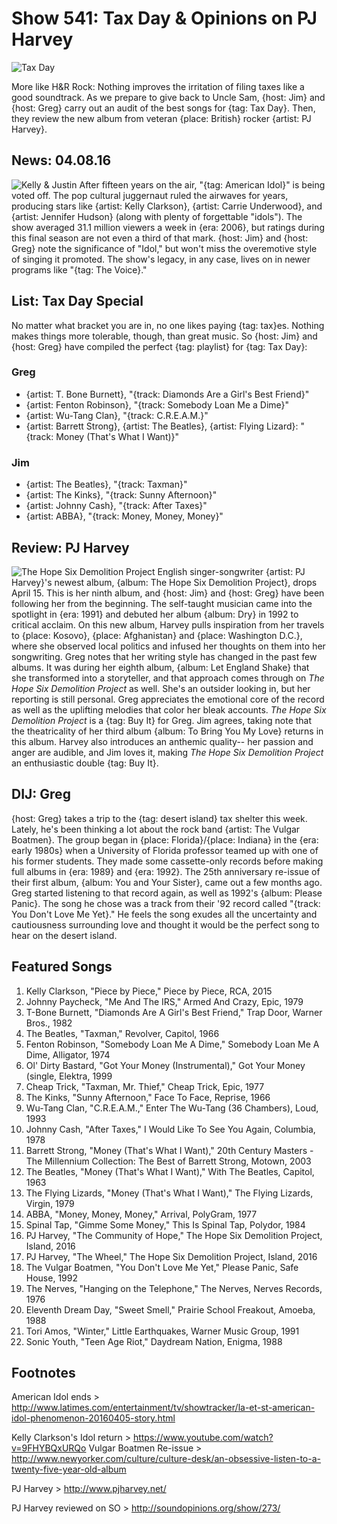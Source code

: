 


# Show 541: Tax Day & Opinions on PJ Harvey

![Tax Day](https://sound-images.s3.amazonaws.com/images/2016/taxday_web.jpg)

More like H&R Rock: Nothing improves the irritation of filing taxes like a good soundtrack. As we prepare to give back to Uncle Sam, {host: Jim} and {host: Greg} carry out an audit of the best songs for {tag: Tax Day}. Then, they review the new album from veteran {place: British} rocker {artist: PJ Harvey}.


## News: 04.08.16
![Kelly & Justin](https://sound-images.s3.amazonaws.com/images/2016/justinkelly.jpg)
After fifteen years on the air, "{tag: American Idol}" is being voted off. The pop cultural juggernaut ruled the airwaves for years, producing stars like {artist: Kelly Clarkson}, {artist: Carrie Underwood}, and {artist: Jennifer Hudson} (along with plenty of forgettable "idols"). The show averaged 31.1 million viewers a week in {era: 2006}, but ratings during this final season are not even a third of that mark. {host: Jim} and {host: Greg} note the significance of  "Idol,"  but won't miss the overemotive style of singing it promoted. The show's legacy, in any case, lives on in newer programs like "{tag: The Voice}."

## List: Tax Day Special

No matter what bracket you are in, no one likes paying {tag: tax}es. Nothing makes things more tolerable, though, than great music. So {host: Jim} and {host: Greg} have compiled the perfect {tag: playlist} for {tag: Tax Day}:

### Greg
- {artist: T. Bone Burnett}, "{track: Diamonds Are a Girl's Best Friend}"
- {artist: Fenton Robinson}, "{track: Somebody Loan Me a Dime}"
- {artist: Wu-Tang Clan}, "{track: C.R.E.A.M.}"
- {artist: Barrett Strong}, {artist: The Beatles}, {artist: Flying Lizard}: "{track: Money (That's What I Want)}"

### Jim
- {artist: The Beatles}, "{track: Taxman}"
- {artist: The Kinks}, "{track: Sunny Afternoon}"
- {artist: Johnny Cash}, "{track: After Taxes}"
- {artist: ABBA}, "{track: Money, Money, Money}"


## Review: PJ Harvey
![The Hope Six Demolition Project](http://is5.mzstatic.com/image/thumb/Music49/v4/d4/d6/de/d4d6dee7-51bd-ca72-f424-b047590f87de/source/600x600bb.jpg "252623/1069539266")
English singer-songwriter {artist: PJ Harvey}'s newest album, {album: The Hope Six Demolition Project}, drops April 15. This is her ninth album, and {host: Jim} and {host: Greg} have been following her from the beginning. The self-taught musician came into the spotlight in {era: 1991} and debuted her album {album: Dry} in 1992 to critical acclaim. On this new album, Harvey pulls inspiration from her travels to {place: Kosovo}, {place: Afghanistan} and {place: Washington D.C.}, where she observed local politics and infused her thoughts on them into her songwriting.
Greg notes that her writing style has changed in the past few albums. It was during her eighth album, {album: Let England Shake} that she transformed into a storyteller, and that approach comes through on *The Hope Six Demolition Project* as well. She's an outsider looking in, but her reporting is still personal. Greg appreciates the emotional core of the record as well as the uplifting melodies that color her bleak accounts. *The Hope Six Demolition Project* is a {tag: Buy It} for Greg.
Jim agrees, taking note that the theatricality of her third album {album: To Bring You My Love} returns in this album. Harvey also introduces an anthemic quality-- her passion and anger are audible, and Jim loves it, making *The Hope Six Demolition Project* an enthusiastic double {tag: Buy It}. 



## DIJ: Greg

{host: Greg} takes a trip to the {tag: desert island} tax shelter this week. Lately, he's been thinking a lot about the rock band {artist: The Vulgar Boatmen}. The group began in {place: Florida}/{place: Indiana} in the {era: early 1980s} when a University of Florida professor teamed up with one of his former students. They made some cassette-only records before making full albums in {era: 1989} and {era: 1992}. The 25th anniversary re-issue of their first album, {album: You and Your Sister}, came out a few months ago. Greg started listening to that record again, as well as 1992's {album: Please Panic}. The song he chose was a track from their '92 record called "{track: You Don't Love Me Yet}." He feels the song exudes all the uncertainty and cautiousness surrounding love and thought it would be the perfect song to hear on the desert island.

## Featured Songs

1. Kelly Clarkson, "Piece by Piece," Piece by Piece, RCA, 2015 
1. Johnny Paycheck, "Me And The IRS," Armed And Crazy, Epic, 1979
1. T-Bone Burnett,  "Diamonds Are A Girl's Best Friend," Trap Door,  Warner Bros., 1982
1. The Beatles, "Taxman," Revolver, Capitol, 1966
1. Fenton Robinson,  "Somebody Loan Me A Dime,"  Somebody Loan Me A Dime,  Alligator, 1974
1. Ol' Dirty Bastard,  "Got Your Money (Instrumental)," Got Your Money (single, Elektra, 1999
1. Cheap Trick,  "Taxman, Mr. Thief," Cheap Trick, Epic, 1977
1. The Kinks,  "Sunny Afternoon," Face To Face, Reprise, 1966
1. Wu-Tang Clan, "C.R.E.A.M.," Enter The Wu-Tang (36 Chambers), Loud, 1993
1. Johnny Cash,  "After Taxes,"  I Would Like To See You Again, Columbia, 1978
1. Barrett Strong,  "Money (That's What I Want)," 20th Century Masters - The Millennium Collection: The Best of Barrett Strong, Motown, 2003
1. The Beatles,  "Money (That's What I Want)," With The Beatles, Capitol, 1963
1. The Flying Lizards,  "Money (That's What I Want)," The Flying Lizards, Virgin, 1979
1. ABBA,  "Money, Money, Money," Arrival,  PolyGram, 1977
1. Spinal Tap, "Gimme Some Money," This Is Spinal Tap, Polydor, 1984
1. PJ Harvey, "The Community of Hope," The Hope Six Demolition Project, Island, 2016
1. PJ Harvey, "The Wheel," The Hope Six Demolition Project, Island, 2016
1. The Vulgar Boatmen, "You Don't Love Me Yet," Please Panic, Safe House, 1992
1. The Nerves, "Hanging on the Telephone," The Nerves, Nerves Records, 1976
1. Eleventh Dream Day, "Sweet Smell," Prairie School Freakout, Amoeba, 1988
1. Tori Amos, "Winter," Little Earthquakes, Warner Music Group, 1991
1. Sonic Youth, "Teen Age Riot," Daydream Nation, Enigma, 1988



## Footnotes

American Idol ends > http://www.latimes.com/entertainment/tv/showtracker/la-et-st-american-idol-phenomenon-20160405-story.html

Kelly Clarkson's Idol return > https://www.youtube.com/watch?v=9FHYBQxURQo
Vulgar Boatmen Re-issue > http://www.newyorker.com/culture/culture-desk/an-obsessive-listen-to-a-twenty-five-year-old-album

PJ Harvey > http://www.pjharvey.net/

PJ Harvey reviewed on SO > http://soundopinions.org/show/273/

